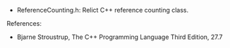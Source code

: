 * ReferenceCounting.h: Relict C++ reference counting class.

References:
* Bjarne Stroustrup, The C++ Programming Language Third Edition, 27.7
